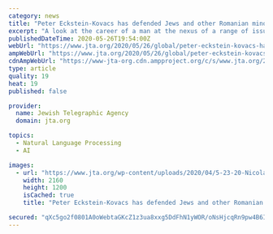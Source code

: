 ```yaml
---
category: news
title: "Peter Eckstein-Kovacs has defended Jews and other Romanian minorities for decades. Will his legacy survive the Orban era?"
excerpt: "A look at the career of a man at the nexus of a range of issues in a region highly scrutinized for its growing nationalism."
publishedDateTime: 2020-05-26T19:54:00Z
webUrl: "https://www.jta.org/2020/05/26/global/peter-eckstein-kovacs-has-defended-jews-and-other-romanian-minorities-for-decades-will-his-legacy-survive-the-orban-era"
ampWebUrl: "https://www.jta.org/2020/05/26/global/peter-eckstein-kovacs-has-defended-jews-and-other-romanian-minorities-for-decades-will-his-legacy-survive-the-orban-era/amp"
cdnAmpWebUrl: "https://www-jta-org.cdn.ampproject.org/c/s/www.jta.org/2020/05/26/global/peter-eckstein-kovacs-has-defended-jews-and-other-romanian-minorities-for-decades-will-his-legacy-survive-the-orban-era/amp"
type: article
quality: 19
heat: 19
published: false

provider:
  name: Jewish Telegraphic Agency
  domain: jta.org

topics:
  - Natural Language Processing
  - AI

images:
  - url: "https://www.jta.org/wp-content/uploads/2020/04/5-23-20-Nicolae-Ceaus%CC%A6escu.jpg"
    width: 2160
    height: 1200
    isCached: true
    title: "Peter Eckstein-Kovacs has defended Jews and other Romanian minorities for decades. Will his legacy survive the Orban era?"

secured: "qXc5go2f0801A0oWebtaGKcZ1z3ua8xxg5DdFhN1yWOR/oNsHjcqRn9pw4B6IKpEUuocrNjxxHesz55Jk37KMuX10VBPi6h75lC+V0aopGbzHPBm6F4evTNBOoT3aB3tBnSTYRIAuYCZEBaZ4jNd78q5uGbnJlDqoK7kW8TBARcpyyOgQ1WuayRbnkYcsjTuqyLsZsWkJo6Y/GmXuECfg0fuUmFSG1nTFIt8kJ9zV4zObS17gydKnH2+y/OxNqP8F0ovmaQJ2K2jC84VHNpyvLA5Qs//7dprTPbbg4A+TgA/lglPG3K7sJ6aVCwnlW0NMpaIql8xXkK+Qs8yBGUGJXNcwTi2ru8yMxHqt2SkQsVJmfPXAHK8Mm3JajxONKJTW2TXmolqPpJqrisDSfPh+5Rqm3kvXl5c62cXKJdVdefFzAJ40l0wZifvRPzSltSQKFajnSnyhhZmng656SH/nzzgHNK/68pMpCHdNbW49EU=;fNiV+kd1lF/Vcfyan5/ofg=="
---
```



